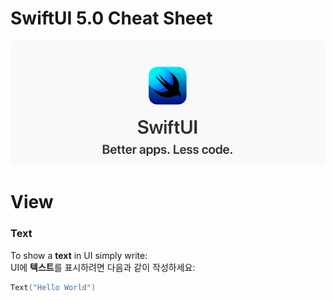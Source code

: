 # SwiftUI 5.0 Cheat Sheet

![SwiftUI](./assets/swift-ui-logo.png)

# View

### Text

To show a **text** in UI simply write:  
UI에 **텍스트**를 표시하려면 다음과 같이 작성하세요:
``` swift
Text("Hello World")
```
